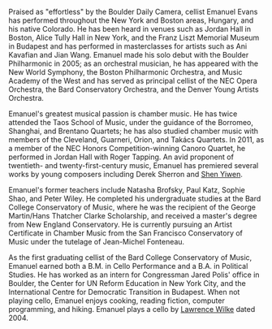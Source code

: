 Praised as "effortless" by the Boulder Daily Camera, cellist Emanuel
Evans has performed throughout the New York and Boston areas, Hungary,
and his native Colorado.  He has been heard in venues such as Jordan
Hall in Boston, Alice Tully Hall in New York, and the Franz Liszt
Memorial Museum in Budapest and has performed in masterclasses for
artists such as Ani Kavafian and Jian Wang.  Emanuel made his solo
debut with the Boulder Philharmonic in 2005; as an orchestral
musician, he has appeared with the New World Symphony, the Boston
Philharmonic Orchestra, and Music Academy of the West and has served
as principal cellist of the NEC Opera Orchestra, the Bard Conservatory
Orchestra, and the Denver Young Artists Orchestra.

Emanuel's greatest musical passion is chamber music.  He has twice
attended the Taos School of Music, under the guidance of the Borromeo,
Shanghai, and Brentano Quartets; he has also studied chamber music
with members of the Cleveland, Guarneri, Orion, and Takács Quartets.
In 2011, as a member of the NEC Honors Competition-winning Canoro
Quartet, he performed in Jordan Hall with Roger Tapping.  An avid
proponent of twentieth- and twenty-first-century music, Emanuel has
premiered several works by young composers including Derek Sherron and
[Shen Yiwen](http://www.shenyiwen.com/).

Emanuel's former teachers include Natasha Brofsky, Paul Katz,
Sophie Shao, and Peter Wiley.  He completed his undergraduate studies
at the Bard College Conservatory of Music, where he was the recipient
of the George Martin/Hans Thatcher Clarke Scholarship, and received a
master's degree from New England Conservatory.  He is currently
pursuing an Artist Certificate in Chamber Music from the San Francisco
Conservatory of Music under the tutelage of Jean-Michel Fonteneau.

As the first graduating cellist of the Bard College Conservatory of
Music, Emanuel earned both a B.M. in Cello Performance and a B.A. in
Political Studies.  He has worked as an intern for Congressman Jared
Polis' office in Boulder, the Center for UN Reform Education in New
York City, and the International Centre for Democratic Transition in
Budapest.  When not playing cello, Emanuel enjoys cooking, reading
fiction, computer programming, and hiking.  Emanuel plays a cello by
[Lawrence Wilke](http://wilkecellos.com/Welcome.html) dated 2004.  
